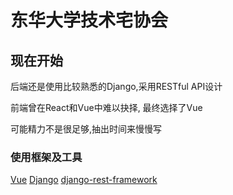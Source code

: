 东华大学技术宅协会
=========


## 现在开始
后端还是使用比较熟悉的Django,采用RESTful API设计

前端曾在React和Vue中难以抉择, 最终选择了Vue

可能精力不是很足够,抽出时间来慢慢写

### 使用框架及工具
[Vue](https://github.com/vuejs/vue)
[Django](https://github.com/django/django)
[django-rest-framework](https://github.com/tomchristie/django-rest-framework)





